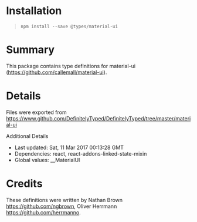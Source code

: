 # Installation
> `npm install --save @types/material-ui`

# Summary
This package contains type definitions for material-ui (https://github.com/callemall/material-ui).

# Details
Files were exported from https://www.github.com/DefinitelyTyped/DefinitelyTyped/tree/master/material-ui

Additional Details
 * Last updated: Sat, 11 Mar 2017 00:13:28 GMT
 * Dependencies: react, react-addons-linked-state-mixin
 * Global values: __MaterialUI

# Credits
These definitions were written by Nathan Brown <https://github.com/ngbrown>, Oliver Herrmann <https://github.com/herrmanno>.
